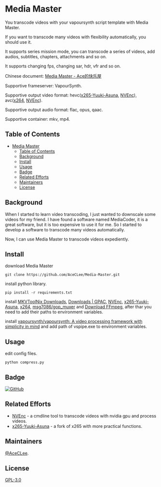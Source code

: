 # Media Master

You transcode videos with your vapoursynth script template with Media Master.

If you want to transcode many videos with flexibility automatically, you should use it.

It supports series mission mode, you can transcode a series of videos, add audios, subtitles, chapters, attachments and so on.

It supports changing fps, changing sar, hdr, vfr and so on.

Chinese document: [Media Master - Ace的快乐屋](https://aceclee.com/archives/category/media-master)

Supportive frameserver: VapourSynth.

Supportive output video format: hevc([x265-Yuuki-Asuna](https://github.com/msg7086/x265-Yuuki-Asuna), [NVEnc](https://github.com/rigaya/NVEnc)), avc([x264](https://github.com/jpsdr/x264), [NVEnc](https://github.com/rigaya/NVEnc)).

Supportive output audio format: flac, opus, qaac.

Supportive container: mkv, mp4.

## Table of Contents

- [Media Master](#media-master)
  - [Table of Contents](#table-of-contents)
  - [Background](#background)
  - [Install](#install)
  - [Usage](#usage)
  - [Badge](#badge)
  - [Related Efforts](#related-efforts)
  - [Maintainers](#maintainers)
  - [License](#license)

## Background

When I started to learn video transcoding, I just wanted to downscale some videos for my friend. I have found a software named MediaCoder, it is a great software, but it is too expensive to use it for me. So I started to develop a software to transcode many videos automatically.

Now, I can use Media Master to transcode videos expediently.

## Install

download Media Master

```shell
git clone https://github.com/AceCLee/Media-Master.git
```

install python library.

```shell
pip install -r requirements.txt
```

install [MKVToolNix Downloads](https://mkvtoolnix.download/downloads.html), [Downloads | GPAC](https://gpac.wp.imt.fr/downloads/), [NVEnc](https://github.com/rigaya/NVEnc), [x265-Yuuki-Asuna](https://github.com/msg7086/x265-Yuuki-Asuna), [x264](https://github.com/jpsdr/x264), [msg7086/gop_muxer](https://github.com/msg7086/gop_muxer) and [Download FFmpeg](http://ffmpeg.org/download.html), after thar you need to add their paths to environment variables.

install [vapoursynth/vapoursynth: A video processing framework with simplicity in mind](https://github.com/vapoursynth/vapoursynth) and add path of vspipe.exe to environment variables.

## Usage

edit config files.

```shell
python compress.py
```

## Badge

[![GitHub](https://img.shields.io/github/license/AceCLee/Media-Master?style=flat-square)](https://github.com/AceCLee/Media-Master)

## Related Efforts

- [NVEnc](https://github.com/rigaya/NVEnc) - a cmdline tool to transcode videos with nvidia gpu and process videos.
- [x265-Yuuki-Asuna](https://github.com/msg7086/x265-Yuuki-Asuna) - a fork of x265 with more practical functions.

## Maintainers

[@AceCLee](https://github.com/AceCLee).

## License

[GPL-3.0](https://github.com/AceCLee/Media-Master/blob/master/LICENSE)